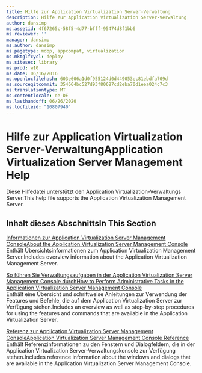 ```yaml
---
title: Hilfe zur Application Virtualization Server-Verwaltung
description: Hilfe zur Application Virtualization Server-Verwaltung
author: dansimp
ms.assetid: 4f67265c-58f5-4d77-bfff-95474d8f1bb6
ms.reviewer: ''
manager: dansimp
ms.author: dansimp
ms.pagetype: mdop, appcompat, virtualization
ms.mktglfcycl: deploy
ms.sitesec: library
ms.prod: w10
ms.date: 06/16/2016
ms.openlocfilehash: 603e606a1d0f955124d0d449053ec81ebdfa709d
ms.sourcegitcommit: 354664bc527d93f80687cd2eba70d1eea024c7c3
ms.translationtype: MT
ms.contentlocale: de-DE
ms.lasthandoff: 06/26/2020
ms.locfileid: "10807940"
---
```

# <span data-ttu-id="0ce17-103">Hilfe zur Application Virtualization Server-Verwaltung</span><span class="sxs-lookup"><span data-stu-id="0ce17-103">Application Virtualization Server Management Help</span></span>


<span data-ttu-id="0ce17-104">Diese Hilfedatei unterstützt den Application Virtualization-Verwaltungs Server.</span><span class="sxs-lookup"><span data-stu-id="0ce17-104">This help file supports the Application Virtualization Management Server.</span></span>

## <span data-ttu-id="0ce17-105">Inhalt dieses Abschnitts</span><span class="sxs-lookup"><span data-stu-id="0ce17-105">In This Section</span></span>


<a href="" id="about-the-application-virtualization-server-management-console"></a>[<span data-ttu-id="0ce17-106">Informationen zur Application Virtualization Server Management Console</span><span class="sxs-lookup"><span data-stu-id="0ce17-106">About the Application Virtualization Server Management Console</span></span>](about-the-application-virtualization-server-management-console.md)  
<span data-ttu-id="0ce17-107">Enthält Übersichtsinformationen zum Application Virtualization Management Server.</span><span class="sxs-lookup"><span data-stu-id="0ce17-107">Includes overview information about the Application Virtualization Management Server.</span></span>

<a href="" id="how-to-perform-administrative-tasks-in-the-application-virtualization-server-management-console"></a>[<span data-ttu-id="0ce17-108">So führen Sie Verwaltungsaufgaben in der Application Virtualization Server Management Console durch</span><span class="sxs-lookup"><span data-stu-id="0ce17-108">How to Perform Administrative Tasks in the Application Virtualization Server Management Console</span></span>](how-to-perform-administrative-tasks-in-the-application-virtualization-server-management-console.md)  
<span data-ttu-id="0ce17-109">Enthält eine Übersicht und schrittweise Anleitungen zur Verwendung der Features und Befehle, die auf dem Application Virtualization Server zur Verfügung stehen.</span><span class="sxs-lookup"><span data-stu-id="0ce17-109">Includes an overview as well as step-by-step procedures for using the features and commands that are available in the Application Virtualization Server.</span></span>

<a href="" id="application-virtualization-server-management-console-reference"></a>[<span data-ttu-id="0ce17-110">Referenz zur Application Virtualization Server Management Console</span><span class="sxs-lookup"><span data-stu-id="0ce17-110">Application Virtualization Server Management Console Reference</span></span>](application-virtualization-server-management-console-reference.md)  
<span data-ttu-id="0ce17-111">Enthält Referenzinformationen zu den Fenstern und Dialogfeldern, die in der Application Virtualization Server-Verwaltungskonsole zur Verfügung stehen.</span><span class="sxs-lookup"><span data-stu-id="0ce17-111">Includes reference information about the windows and dialogs that are available in the Application Virtualization Server Management Console.</span></span>

 

 





